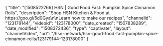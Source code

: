 {
    "title": "[1508522766] HSN | Good Food Fast: Pumpkin Spice Cinnamon Rolls",
    "description": "Shop HSN Kitchen & Food at https:\/\/goo.gl\/5d0Gya\n\nLearn how to make our recipes",
    "channelid": "123179144",
    "videoid": "123178000",
    "date_created": "1507838289",
    "date_modified": "1508372436",
    "type": "captivate",
    "layout": "channelVideo",
    "url": "\/hsn-network\/hsn-good-food-fast-pumpkin-spice-cinnamon-rolls\/123179144-123178000"
}